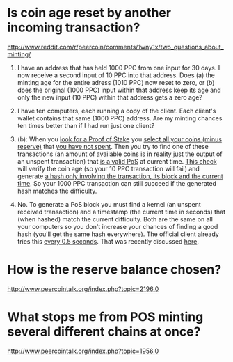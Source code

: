 Is coin age reset by another incoming transaction?
==================================================
http://www.reddit.com/r/peercoin/comments/1wny1x/two_questions_about_minting/
1. I have an address that has held 1000 PPC from one input for 30 days. I now receive a second input of 10 PPC into that address. Does (a) the minting age for the entire adress (1010 PPC) now reset to zero, or (b) does the original (1000 PPC) input within that address keep its age and only the new input (10 PPC) within that address gets a zero age?
2. I have ten computers, each running a copy of the client. Each client's wallet contains that same (1000 PPC) address. Are my minting chances ten times better than if I had run just one client?

1. (b): When you [look for a Proof of Stake](https://github.com/ppcoin/ppcoin/blob/master/src/wallet.cpp#L1213) you [select all your coins (minus reserve)](https://github.com/ppcoin/ppcoin/blob/master/src/wallet.cpp#L1240) that [you have not spent](https://github.com/ppcoin/ppcoin/blob/master/src/wallet.cpp#L951). Then you try to find one of these transactions (an amount of available coins is in reality just the output of an unspent transaction) that [is a valid PoS](https://github.com/ppcoin/ppcoin/blob/master/src/wallet.cpp#L1268) at current time. [This check](https://github.com/ppcoin/ppcoin/blob/master/src/kernel.cpp#L271) will verify the coin age (so your 10 PPC transaction will fail) and generate [a hash only involving the transaction, its block and the current time](https://github.com/ppcoin/ppcoin/blob/master/src/kernel.cpp#L251). So your 1000 PPC transaction can still succeed if the generated hash matches the difficulty.
2. No. To generate a PoS block you must find a kernel (an unspent received transaction) and a timestamp (the current time in seconds) that (when hashed) match the current difficulty. Both are the same on all your computers so you don't increase your chances of finding a good hash (you'll get the same hash everywhere). The official client already tries this [every 0.5 seconds](https://github.com/ppcoin/ppcoin/blob/master/src/main.cpp#L3939). That was recently discussed [here](http://www.peercointalk.org/index.php?topic=1956.msg17752#msg17752).


How is the reserve balance chosen?
==================================
http://www.peercointalk.org/index.php?topic=2196.0


What stops me from POS minting several different chains at once?
================================================================
http://www.peercointalk.org/index.php?topic=1956.0

